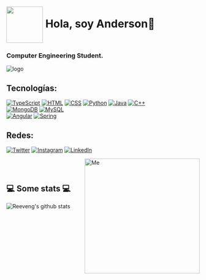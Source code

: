 # <img align="center" width= "95" src="https://user-images.githubusercontent.com/98665908/235330379-78f9d870-1b25-451e-8327-cf5ca119e8f7.png"> Hola, soy Anderson👋
### Computer Engineering Student.

![logo](https://github.com/andersonjalvarado/andersonjalvarado/assets/98665908/ecc78654-ff96-4915-946f-c6375e30b246)


## Tecnologías:
[![TypeScript](https://img.shields.io/badge/TypeScript-F7DF1E?style=for-the-badge&logo=typescript&logoColor=white&labelColor=101010)]()
[![HTML](https://img.shields.io/badge/Html-orange?style=for-the-badge&logo=html5&logoColor=white&labelColor=101010)]()
[![CSS](https://img.shields.io/badge/Css-blue?style=for-the-badge&logo=css3&logoColor=white&labelColor=101010)]()
[![Python](https://img.shields.io/badge/Python-yellow?style=for-the-badge&logo=python&logoColor=white&labelColor=101010)]()
[![Java](https://img.shields.io/badge/Java-007396?style=for-the-badge&logo=coffeescript&logoColor=white&labelColor=101010)]()
[![C++](https://img.shields.io/badge/C++-232F3E?style=for-the-badge&logo=cplusplus&logoColor=white&labelColor=101010)]()
</br>
[![MongoDB](https://img.shields.io/badge/MongoDB-green?style=for-the-badge&logo=mongodb&logoColor=white&labelColor=101010)]()
[![MySQL](https://img.shields.io/badge/MySQL-blue?style=for-the-badge&logo=mysql&logoColor=white&labelColor=101010)]()
</br>
[![Angular](https://img.shields.io/badge/Angular-red?style=for-the-badge&logo=angular&logoColor=white&labelColor=101010)]()
[![Spring](https://img.shields.io/badge/Spring-green?style=for-the-badge&logo=spring&logoColor=white&labelColor=101010)]()

## Redes:
[![Twitter](https://img.shields.io/badge/Twitter-@anderjalvarado-1DA1F2?style=for-the-badge&logo=twitter&logoColor=white&labelColor=101010)](https://twitter.com/anderjalvarado)
[![Instagram](https://img.shields.io/badge/Instagram-@andersonjalvarado-E4405F?style=for-the-badge&logo=instagram&logoColor=white&labelColor=101010)](https://instagram.com/andersonjalvarado)
[![LinkedIn](https://img.shields.io/badge/LinkedIn-andersonjalvarado-0077B5?style=for-the-badge&logo=linkedin&logoColor=white&labelColor=101010)](https://www.linkedin.com/in/andersonjalvarado)

<img align="right"  alt="Me" width= "300" src="https://user-images.githubusercontent.com/98665908/164992540-4f00d7cc-2b59-4e6f-9108-83b60845fa25.gif">

</br></br>
<h2 align="left">💻 Some stats 💻</h2>

![Reeveng's github stats](https://github-readme-stats.vercel.app/api?username=andersonjalvarado&show_icons=true&title_color=fff&icon_color=79ff97&text_color=9f9f9f&bg_color=151515)
